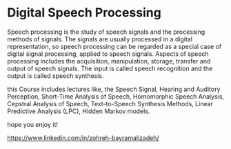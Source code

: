 # Digital Speech Processing

Speech processing is the study of speech signals and the processing methods of signals. The signals are usually processed in a digital representation, so speech processing can be regarded as a special case of digital signal processing, applied to speech signals. Aspects of speech processing includes the acquisition, manipulation, storage, transfer and output of speech signals. The input is called speech recognition and the output is called speech synthesis.

this Course includes lectures like, the Speech Signal, Hearing and Auditory Perception, Short-Time Analysis of Speech, Homomorphic Speech Analysis, Cepstral Analysis of Speech, Text-to-Speech Synthesis Methods, Linear Predictive Analysis (LPC), Hidden Markov models.

hope you enjoy it!

https://www.linkedin.com/in/zohreh-bayramalizadeh/
